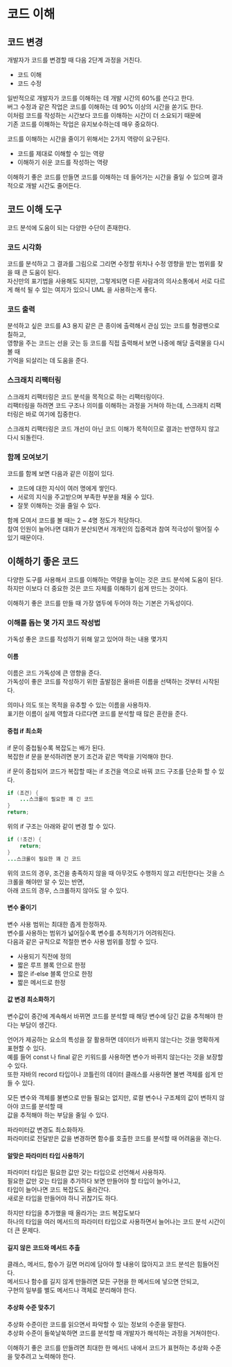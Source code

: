 # 코드 이해

## 코드 변경

개발자가 코드를 변경할 때 다음 2단계 과정을 거친다.

- 코드 이해
- 코드 수정

일반적으로 개발자가 코드를 이해하는 데 개발 시간의 60%를 쓴다고 한다.  
버그 수정과 같은 작업은 코드를 이해하는 데 90% 이상의 시간을 쏟기도 한다.  
이처럼 코드를 작성하는 시간보다 코드를 이해하는 시간이 더 소요되기 때문에  
기존 코드를 이해하는 작업은 유지보수하는데 매우 중요하다.

코드를 이해하는 시간을 줄이기 위해서는 2가지 역량이 요구된다.

- 코드를 제대로 이해할 수 있는 역량
- 이해하기 쉬운 코드를 작성하는 역량

이해하기 좋은 코드를 만들면 코드를 이해하는 데 들어가는 시간을 줄일 수 있으며 결과적으로 개발 시간도 줄어든다.

## 코드 이해 도구

코드 분석에 도움이 되는 다양한 수단이 존재한다.

### 코드 시각화

코드를 분석하고 그 결과를 그림으로 그리면 수정할 위치나 수정 영향을 받는 범위를 찾을 때 큰 도움이 된다.  
자신만의 표기법을 사용해도 되지만, 그렇게되면 다른 사람과의 의사소통에서 서로 다르게 해석 될 수 있는 여지가 있으니 UML 을 사용하는게 좋다.

### 코드 출력

분석하고 싶은 코드를 A3 용지 같은 큰 종이에 출력해서 관심 있는 코드를 형광펜으로 칠하고,  
영향을 주는 코드는 선을 긋는 등 코드를 직접 출력해서 보면 나중에 해당 출력물을 다시 볼 때  
기억을 되살리는 데 도움을 준다.

### 스크래치 리팩터링

스크래치 리팩터링은 코드 분석을 목적으로 하는 리팩터링이다.  
리팩터링을 하려면 코드 구조나 의미를 이해하는 과정을 거쳐야 하는데, 스크래치 리팩터링은 바로 여기에 집중한다.

스크래치 리팩터링은 코드 개선이 아닌 코드 이해가 목적이므로 결과는 반영하지 않고 다시 되돌린다.

### 함께 모여보기

코드를 함께 보면 다음과 같은 이점이 있다.

- 코드에 대한 지식이 여러 명에게 쌓인다.
- 서로의 지식을 주고받으며 부족한 부분을 채울 수 있다.
- 잘못 이해하는 것을 줄일 수 있다.

함께 모여서 코드를 볼 때는 2 ~ 4명 정도가 적당하다.  
참여 인원이 늘어나면 대화가 분산되면서 개개인의 집중력과 참여 적극성이 떨어질 수 있기 때문이다.

## 이해하기 좋은 코드

다양한 도구를 사용해서 코드를 이해하는 역량을 높이는 것은 코드 분석에 도움이 된다.  
하지만 이보다 더 중요한 것은 코드 자체를 이해하기 쉽게 만드는 것이다.

이해하기 좋은 코드를 만들 때 가장 염두에 두어야 하는 기본은 가독성이다.

### 이해를 돕는 몇 가지 코드 작성법

가독성 좋은 코드를 작성하기 위해 알고 있어야 하는 내용 몇가지

#### 이름

이름은 코드 가독성에 큰 영향을 준다.  
가독성이 좋은 코드를 작성하기 위한 출발점은 올바른 이름을 선택하는 것부터 시작된다.

의미나 의도 또는 목적을 유추할 수 있는 이름을 사용하자.  
표기한 이름이 실제 역할과 다르다면 코드를 분석할 때 많은 혼란을 준다.

#### 중첩 if 최소화

if 문이 중첩될수록 복잡도는 배가 된다.  
복잡한 if 문을 분석하려면 분기 조건과 같은 맥락을 기억해야 한다.

if 문이 중첩되어 코드가 복잡할 때는 if 조건을 역으로 바꿔 코드 구조를 단순화 할 수 있다.

```java
if (조건) {
    ...스크롤이 필요한 꽤 긴 코드
}
return;
```

위의 if 구조는 아래와 같이 변경 할 수 있다.

```java
if (!조건) {
    return;
}
...스크롤이 필요한 꽤 긴 코드
```

위의 코드의 경우, 조건을 충족하지 않을 때 아무것도 수행하지 않고 리턴한다는 것을 스크롤을 해야만 알 수 있는 반면,  
아래 코드의 경우, 스크롤하지 않아도 알 수 있다.

#### 변수 줄이기

변수 사용 범위는 최대한 좁게 한정하자.  
변수를 사용하는 범위가 넓어질수록 변수를 추적하기가 어려워진다.  
다음과 같은 규칙으로 적절한 변수 사용 범위를 정할 수 있다.

- 사용되기 직전에 정의
- 짧은 루프 블록 안으로 한정
- 짧은 if-else 블록 안으로 한정
- 짧은 메서드로 한정

#### 값 변경 최소화하기

변수값이 중간에 계속해서 바뀌면 코드를 분석할 때 해당 변수에 담긴 값을 추적해야 한다는 부담이 생긴다.  

언어가 제공하는 요소의 특성을 잘 활용하면 데이터가 바뀌지 않는다는 것을 명확하게 표현할 수 있다.  
예를 들어 const 나 final 같은 키워드를 사용하면 변수가 바뀌지 않는다는 것을 보장할 수 있다.  
또한 자바의 record 타입이나 코틀린의 데이터 클래스를 사용하면 불변 객체를 쉽게 만들 수 있다.

모든 변수와 객체를 불변으로 만들 필요는 없지만, 로컬 변수나 구조체의 값이 변하지 않아야 코드를 분석할 때  
값을 추적해야 하는 부담을 줄일 수 있다.

파라미터값 변경도 최소화하자.  
파라미터로 전달받은 값을 변경하면 함수를 호출한 코드를 분석할 때 어려움을 겪는다.

#### 알맞은 파라미터 타입 사용하기

파라미터 타입은 필요한 값만 갖는 타입으로 선언해서 사용하자.  
필요한 값만 갖는 타입을 추가하다 보면 만들어야 할 타입이 늘어나고,  
타입이 늘어나면 코드 복잡도도 올라간다.  
새로운 타입을 만들어야 하니 귀찮기도 하다.

하지만 타입을 추가했을 때 올라가는 코드 복잡도보다  
하나의 타입을 여러 메서드의 파라미터 타입으로 사용하면서 늘어나는 코드 분석 시간이 더 큰 문제다.

#### 길지 않은 코드와 메서드 추출

클래스, 메서드, 함수가 길면 머리에 담아야 할 내용이 많아지고 코드 분석은 힘들어진다.  
메서드나 함수를 길지 않게 만들려면 모든 구현을 한 메서드에 넣으면 안되고,  
구현의 일부를 별도 메서드나 객체로 분리해야 한다.

#### 추상화 수준 맞추기

추상화 수준이란 코드를 읽으면서 파악할 수 있는 정보의 수준을 말한다.  
추상화 수준이 들쑥날쑥하면 코드를 분석할 때 개발자가 해석하는 과정을 거쳐야한다.

이해하기 좋은 코드를 만들려면 최대한 한 메서드 내에서 코드가 표현하는 추상화 수준을 맞추려고 노력해야 한다.



